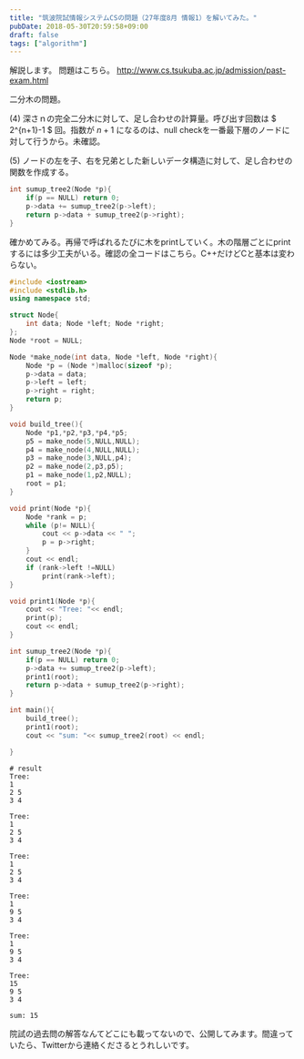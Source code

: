 ```yaml
---
title: "筑波院試情報システムCSの問題（27年度8月 情報1）を解いてみた。"
pubDate: 2018-05-30T20:59:58+09:00
draft: false
tags: ["algorithm"]
---
```

解説します。
問題はこちら。
http://www.cs.tsukuba.ac.jp/admission/past-exam.html

二分木の問題。

(4) 深さｎの完全二分木に対して、足し合わせの計算量。呼び出す回数は $ 2^{n+1}-1 $ 回。指数が $n+1$ になるのは、null checkを一番最下層のノードに対して行うから。未確認。

(5) ノードの左を子、右を兄弟とした新しいデータ構造に対して、足し合わせの関数を作成する。

```cpp
int sumup_tree2(Node *p){
    if(p == NULL) return 0;
    p->data += sumup_tree2(p->left);
    return p->data + sumup_tree2(p->right);
}
```

確かめてみる。再帰で呼ばれるたびに木をprintしていく。木の階層ごとにprintするには多少工夫がいる。確認の全コードはこちら。C++だけどCと基本は変わらない。

```cpp
#include <iostream>
#include <stdlib.h>
using namespace std;

struct Node{
    int data; Node *left; Node *right;
};
Node *root = NULL;

Node *make_node(int data, Node *left, Node *right){
    Node *p = (Node *)malloc(sizeof *p);
    p->data = data;
    p->left = left;
    p->right = right;
    return p;
}

void build_tree(){
    Node *p1,*p2,*p3,*p4,*p5;
    p5 = make_node(5,NULL,NULL);
    p4 = make_node(4,NULL,NULL);
    p3 = make_node(3,NULL,p4);
    p2 = make_node(2,p3,p5);
    p1 = make_node(1,p2,NULL);
    root = p1;
}

void print(Node *p){
    Node *rank = p;
    while (p!= NULL){
        cout << p->data << " ";
        p = p->right;
    }
    cout << endl;
    if (rank->left !=NULL)
        print(rank->left);
}

void print1(Node *p){
    cout << "Tree: "<< endl;
    print(p);
    cout << endl;
}

int sumup_tree2(Node *p){
    if(p == NULL) return 0;
    p->data += sumup_tree2(p->left);
    print1(root);
    return p->data + sumup_tree2(p->right);
}

int main(){
    build_tree();
    print1(root);
    cout << "sum: "<< sumup_tree2(root) << endl;

}
```
```
# result
Tree:   
1       
2 5     
3 4     
        
Tree:   
1       
2 5     
3 4     
        
Tree:   
1       
2 5     
3 4     
        
Tree:   
1       
9 5     
3 4     
        
Tree:   
1       
9 5     
3 4     
        
Tree:   
15      
9 5     
3 4     
        
sum: 15 

```

院試の過去問の解答なんてどこにも載ってないので、公開してみます。間違っていたら、Twitterから連絡くださるとうれしいです。